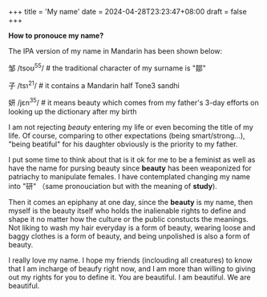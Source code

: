 +++
title = 'My name'
date = 2024-04-28T23:23:47+08:00
draft = false
+++

**How to pronouce my name?**

The IPA version of my name in Mandarin has been shown below:

邹 /tsoʊ<sup>55</sup>/ # the traditional character of my surname is "鄒"

子 /tsɿ<sup>21</sup>/ # it contains a Mandarin half Tone3 sandhi 

妍 /jɛn<sup>35</sup>/ # it means beauty which comes from my father's 3-day efforts on looking up the dictionary after my birth

I am not rejecting *beauty* entering my life or even becoming the title of my life. Of course, comparing to other expectations (being smart/strong...), "being beatiful" for his daughter obviously is the priority to my father.

I put some time to think about that is it ok for me to be a feminist as well as have the name for pursing beauty since **beauty** has been weaponized for patriachy to manipulate females. I have contemplated changing my name into "研" （same pronouciation but with the meaning of **study**). 

Then it comes an epiphany at one day, since the **beauty** is my name, then myself is the beauty itself who holds the inalienable rights to define and shape it no matter how the culture or the public constucts the meanings. Not liking to wash my hair everyday is a form of beauty, wearing loose and baggy clothes is a form of beauty, and being unpolished is also a form of beauty.

I really love my name. I hope my friends (inclouding all creatures) to know that
I am incharge of beaufy right now, and I am more than willing to giving out my rights for you to define it. You are beautiful. I am beautiful. We are beautiful.

